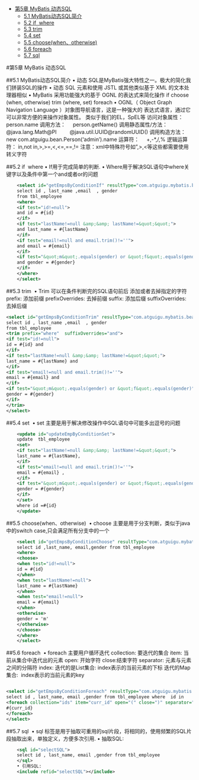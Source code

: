 <!-- TOC -->

- [第5章 MyBatis 动态SQL](#第5章-mybatis-动态sql)
    - [5.1 MyBatis动态SQL简介](#51-mybatis动态sql简介)
    - [5.2 if  where](#52-if -where)
    - [5.3 trim](#53-trim)
    - [5.4 set](#54-set)
    - [5.5 choose(when、otherwise)](#55-choosewhenotherwise)
    - [5.6 foreach](#56-foreach)
    - [5.7 sql](#57-sql)

<!-- /TOC --> 

#第5章 MyBatis 动态SQL

##5.1 MyBatis动态SQL简介
	• 动态 SQL是MyBatis强大特性之一。极大的简化我们拼装SQL的操作
	• 动态 SQL 元素和使用 JSTL 或其他类似基于 XML 的文本处理器相似
	• MyBatis 采用功能强大的基于 OGNL 的表达式来简化操作
if
choose (when, otherwise)
trim (where, set)
foreach
	• OGNL（ Object Graph Navigation Language ）对象图导航语言，这是一种强大的
表达式语言，通过它可以非常方便的来操作对象属性。 类似于我们的EL，SpEL等
访问对象属性： person.name
调用方法：     person.getName()
调用静态属性/方法： @java.lang.Math@PI 
        @java.util.UUID@randomUUID()
调用构造方法： new com.atguigu.bean.Person(‘admin’).name
运算符：     +,-*,/,%
逻辑运算符： in,not in,>,>=,<,<=,==,!=
注意：xml中特殊符号如”,>,<等这些都需要使用转义字符

##5.2 if  where
	• If用于完成简单的判断.
	• Where用于解决SQL语句中where关键字以及条件中第一个and或者or的问题 

```xml
	<select id="getEmpsByConditionIf" resultType="com.atguigu.mybatis.beans.Employee">
	select id , last_name ,email  , gender  
	from tbl_employee 
	<where>
	<if test="id!=null">
	and id = #{id}
	</if>
	<if test="lastName!=null &amp;&amp; lastName!=&quot;&quot;">
	and last_name = #{lastName}
	</if>
	<if test="email!=null and email.trim()!=''">
	and email = #{email}
	</if>
	<if test="&quot;m&quot;.equals(gender) or &quot;f&quot;.equals(gender)">
	and gender = #{gender}
	</if>
	</where>
	</select>

```

##5.3 trim 
	• Trim 可以在条件判断完的SQL语句前后 添加或者去掉指定的字符
prefix: 添加前缀
prefixOverrides: 去掉前缀
suffix: 添加后缀
suffixOverrides: 去掉后缀

```xml
<select id="getEmpsByConditionTrim" resultType="com.atguigu.mybatis.beans.Employee">
select id , last_name ,email  , gender  
from tbl_employee 
<trim prefix="where"  suffixOverrides="and">
<if test="id!=null">
id = #{id} and
</if>
<if test="lastName!=null &amp;&amp; lastName!=&quot;&quot;">
last_name = #{lastName} and
</if>
<if test="email!=null and email.trim()!=''">
email = #{email} and
</if>
<if test="&quot;m&quot;.equals(gender) or &quot;f&quot;.equals(gender)">
gender = #{gender}
</if>
</trim>
</select>


```

##5.4 set 
	• set 主要是用于解决修改操作中SQL语句中可能多出逗号的问题
```xml
	<update id="updateEmpByConditionSet">
	update  tbl_employee  
	<set>
	<if test="lastName!=null &amp;&amp; lastName!=&quot;&quot;">
	last_name = #{lastName},
	</if>
	<if test="email!=null and email.trim()!=''">
	email = #{email} ,
	</if>
	<if test="&quot;m&quot;.equals(gender) or &quot;f&quot;.equals(gender)">
	gender = #{gender} 
	</if>
	</set>
	where id =#{id}
	</update>

```

##5.5 choose(when、otherwise) 
	• choose 主要是用于分支判断，类似于java中的switch case,只会满足所有分支中的一个
```xml
	<select id="getEmpsByConditionChoose" resultType="com.atguigu.mybatis.beans.Employee">
	select id ,last_name, email,gender from tbl_employee
	<where>
	<choose>
	<when test="id!=null">
	id = #{id}
	</when>
	<when test="lastName!=null">
	last_name = #{lastName}
	</when>
	<when test="email!=null">
	email = #{email}
	</when>
	<otherwise>
	gender = 'm'
	</otherwise>
	</choose>
	</where>
	</select>

```

##5.6 foreach 
	• foreach 主要用户循环迭代
collection: 要迭代的集合
item: 当前从集合中迭代出的元素
open: 开始字符
close:结束字符
separator: 元素与元素之间的分隔符
index:
迭代的是List集合: index表示的当前元素的下标
迭代的Map集合:  index表示的当前元素的key

```xml

<select id="getEmpsByConditionForeach" resultType="com.atguigu.mybatis.beans.Employee">
select id , last_name, email ,gender from tbl_employee where  id in 
<foreach collection="ids" item="curr_id" open="(" close=")" separator="," >
#{curr_id}
</foreach>
</select>

```

##5.7 sql 
	• sql 标签是用于抽取可重用的sql片段，将相同的，使用频繁的SQL片段抽取出来，单独定义，方便多次引用.
	• 抽取SQL: 
```xml
	<sql id="selectSQL">
	select id , last_name, email ,gender from tbl_employee
	</sql>
	• 引用SQL:
	<include refid="selectSQL"></include>  
```
